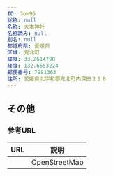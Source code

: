 ```yaml
---
ID: 3om96
総称: null
名称: 大本神社
名称読み: null
別名: null
都道府県: 愛媛県
区域: 鬼北町
緯度: 33.2614798
経度: 132.6553224
郵便番号: 7981363
住所: 愛媛県北宇和郡鬼北町内深田２１８
---
```


## その他

### 参考URL

| URL | 説明          |
| --- | ------------- |
|     | OpenStreetMap |
